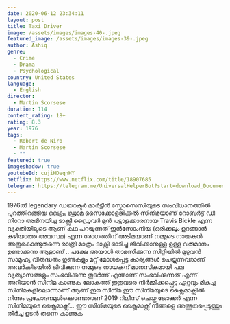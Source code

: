 ```yaml
---
date: 2020-06-12 23:34:11
layout: post
title: Taxi Driver
image: /assets/images/images-40-.jpeg
featured_image: /assets/images/images-39-.jpeg
author: Ashiq
genre:
  - Crime
  - Drama
  - Psychological
country: United States
language:
  - English
director:
  - Martin Scorsese
duration: 114
content_rating: 18+
rating: 8.3
year: 1976
tags:
  - Robert de Niro
  - Martin Scorsese
  - ""
featured: true
imageshadow: true
youtubeId: cujiHDeqnHY
netflix: https://www.netflix.com/title/18907685
telegram: https://telegram.me/UniversalHelperBot?start=download_Document_407
---
```

1976ൽ legendary ഡയറക്ടർ
മാർട്ടിൻ സ്കോസെസിയുടെ 
 സംവിധാനത്തിൽ പുറത്തിറങ്ങിയ ക്രൈം ഡ്രാമ സൈക്കോളജിക്കൽ  സിനിമയാണ് റോബർട്ട് ഡി നിറോ അഭിനയിച്ച ടാക്സി ഡ്രൈവർ 
മുൻ പട്ടാളക്കാരനായ
Travis Bickle എന്ന വ്യക്തിയിലൂടെ ആണ് കഥ പറയുന്നത്
ഇൻസോംനിയ (ഒരിക്കലും ഉറങ്ങാൻ കഴിയാത്ത അവസ്ഥ) എന്ന രോഗത്തിന് അടിമയാണ്
നമ്മുടെ നായകൻ അതുകൊണ്ടുതന്നെ രാത്രി മാത്രം ടാക്സി ഓടിച്ചു ജീവിക്കാനുള്ള ഉള്ള വരുമാനം ഉണ്ടാക്കുന്ന ആളാണ് .. പക്ഷേ അയാൾ താമസിക്കുന്ന  സിറ്റിയിൽ മുഴുവൻ 
സാമൂഹ്യ വിരുദ്ധരും ഗുണ്ടകളും മറ്റ് മോശപ്പെട്ട കാര്യങ്ങൾ ചെയ്യുന്നവരാണ് അവർക്കിടയിൽ ജീവിക്കുന്ന നമ്മുടെ നായകന് മാനസികമായി പല വ്യത്യാസങ്ങളും സംഭവിക്കുന്നു
തുടർന്ന് എന്താണ് സംഭവിക്കുന്നത് എന്ന് അറിയാൻ സിനിമ കാണുക
ലോകത്ത് ഇതുവരെ നിർമ്മിക്കപ്പെട്ട ഏറ്റവും മികച്ച സിനിമകളിലൊന്നാണ് ആണ് ഈ സിനിമ
ഈ സിനിമയുടെ ക്ലൈമാക്സിൽ നിന്നും പ്രചോദനമുൾക്കൊണ്ടതാണ് 2019 റിലീസ് ചെയ്ത ജോക്കർ എന്ന സിനിമയുടെ ക്ലൈമാക്സ്...
ഈ സിനിമയുടെ ക്ലൈമാക്സ് നിങ്ങളെ അത്ഭുതപ്പെടുത്തും
തീർച്ച
ഉടൻ തന്നെ കാണുക